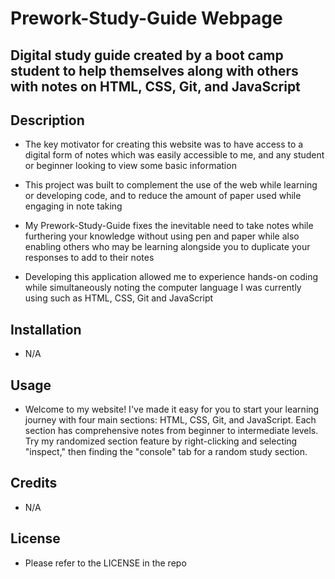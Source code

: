 # Prework-Study-Guide Webpage

## Digital study guide created by a boot camp student to help themselves along with others with notes on HTML, CSS, Git, and JavaScript


## Description


- The key motivator for creating this website was to have access to a digital form of notes which was easily accessible to me, and any student or beginner looking to view some basic information

- This project was built to complement the use of the web while learning or developing code, and to reduce the amount of paper used while engaging in note taking

- My Prework-Study-Guide fixes the inevitable need to take notes while furthering your knowledge without using pen and paper while also enabling others who may be learning alongside you to duplicate your responses to add to their notes

- Developing this application allowed me to experience hands-on coding while simultaneously noting the computer language I was currently using such as HTML, CSS, Git and JavaScript



## Installation
- N/A


## Usage

- Welcome to my website! I've made it easy for you to start your learning journey with four main sections: HTML, CSS, Git, and JavaScript. Each section has comprehensive notes from beginner to intermediate levels. Try my randomized section feature by right-clicking and selecting "inspect," then finding the "console" tab for a random study section. 




## Credits

- N/A

## License

- Please refer to the LICENSE in the repo


